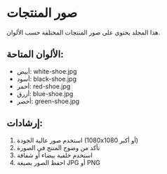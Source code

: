 # صور المنتجات

هذا المجلد يحتوي على صور المنتجات المختلفة حسب الألوان.

## الألوان المتاحة:
- أبيض: white-shoe.jpg
- أسود: black-shoe.jpg  
- أحمر: red-shoe.jpg
- أزرق: blue-shoe.jpg
- أخضر: green-shoe.jpg

## إرشادات:
1. استخدم صور عالية الجودة (1080x1080 أو أكبر)
2. تأكد من وضوح المنتج في الصورة
3. استخدم خلفية بيضاء أو شفافة
4. احفظ الصور بصيغة JPG أو PNG
